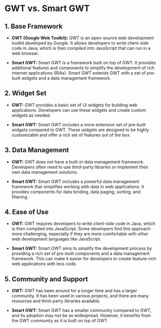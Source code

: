 # GWT vs. Smart GWT

## 1. Base Framework

- **GWT (Google Web Toolkit):** GWT is an open-source web development toolkit developed by Google. It allows developers to write client-side code in Java, which is then compiled into JavaScript that can run in a web browser.
  
- **Smart GWT:** Smart GWT is a framework built on top of GWT. It provides additional features and components to simplify the development of rich internet applications (RIAs). Smart GWT extends GWT with a set of pre-built widgets and a data management framework.

## 2. Widget Set

- **GWT:** GWT provides a basic set of UI widgets for building web applications. Developers can use these widgets and create custom widgets as needed.
  
- **Smart GWT:** Smart GWT includes a more extensive set of pre-built widgets compared to GWT. These widgets are designed to be highly customizable and offer a rich set of features out of the box.

## 3. Data Management

- **GWT:** GWT does not have a built-in data management framework. Developers often need to use third-party libraries or implement their own data management solutions.
  
- **Smart GWT:** Smart GWT includes a powerful data management framework that simplifies working with data in web applications. It provides components for data binding, data paging, sorting, and filtering.

## 4. Ease of Use

- **GWT:** GWT requires developers to write client-side code in Java, which is then compiled into JavaScript. Some developers find this approach more challenging, especially if they are more comfortable with other web development languages like JavaScript.
  
- **Smart GWT:** Smart GWT aims to simplify the development process by providing a rich set of pre-built components and a data management framework. This can make it easier for developers to create feature-rich web applications with less code.

## 5. Community and Support

- **GWT:** GWT has been around for a longer time and has a larger community. It has been used in various projects, and there are many resources and third-party libraries available.
  
- **Smart GWT:** Smart GWT has a smaller community compared to GWT, and its adoption may not be as widespread. However, it benefits from the GWT community as it is built on top of GWT.
